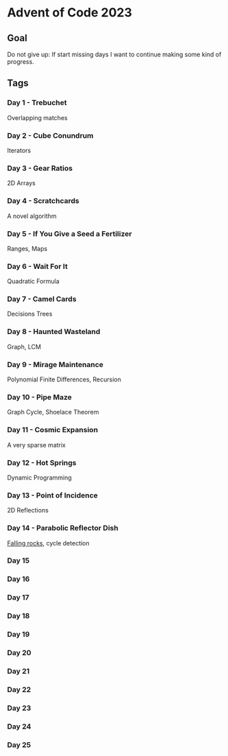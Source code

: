# Advent of Code 2023

## Goal

Do not give up: If start missing days I want to continue making some kind of progress.

## Tags

### Day 1 - Trebuchet

Overlapping matches

### Day 2 - Cube Conundrum

Iterators

### Day 3 - Gear Ratios

2D Arrays

### Day 4 - Scratchcards

A novel algorithm

### Day 5 - If You Give a Seed a Fertilizer

Ranges, Maps

### Day 6 - Wait For It

Quadratic Formula

### Day 7 - Camel Cards

Decisions Trees

### Day 8 - Haunted Wasteland

Graph, LCM

### Day 9 - Mirage Maintenance

Polynomial Finite Differences, Recursion

### Day 10 - Pipe Maze

Graph Cycle, Shoelace Theorem

### Day 11 - Cosmic Expansion

A very sparse matrix

### Day 12 - Hot Springs

Dynamic Programming

### Day 13 - Point of Incidence

2D Reflections

### Day 14 - Parabolic Reflector Dish

[Falling rocks](../y22/README.md#day-14), cycle detection

### Day 15

### Day 16

### Day 17

### Day 18

### Day 19

### Day 20

### Day 21

### Day 22

### Day 23

### Day 24

### Day 25
